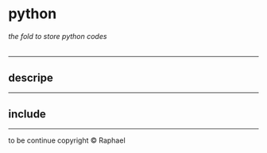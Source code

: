 # python
###### the fold to store python codes
---
## descripe

---
## include

---
to be continue
copyright © Raphael

